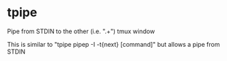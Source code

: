 # tpipe
Pipe from STDIN to the other (i.e. ".+") tmux window

This is similar to "tpipe pipep -I -t{next} [command]" but allows a pipe from STDIN
